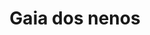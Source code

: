 ---
title: "Gaia dos nenos"
url: /santiago-de-compostela/gaia-dos-nenos/
shop: artículos para bebés
---